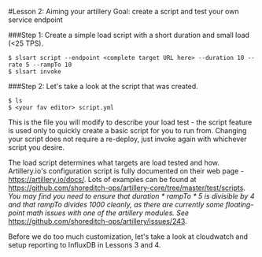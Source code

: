 #Lesson 2: Aiming your artillery
Goal: create a script and test your own service endpoint

###Step 1: Create a simple load script with a short duration and small load (<25 TPS).

```
$ slsart script --endpoint <complete target URL here> --duration 10 --rate 5 --rampTo 10
$ slsart invoke
```

###Step 2: Let's take a look at the script that was created.

```
$ ls
$ <your fav editor> script.yml
```

This is the file you will modify to describe your load test - the script feature is used only to quickly create a basic script for you to run from.  Changing your script does not require a re-deploy, just invoke again with whichever script you desire.

The load script determines what targets are load tested and how.  Artillery.io's configuration script is fully documented on their web page - https://artillery.io/docs/.  Lots of examples can be found at https://github.com/shoreditch-ops/artillery-core/tree/master/test/scripts.  *You may find you need to ensure that duration * rampTo * 5 is divisible by 4 and that rampTo divides 1000 cleanly, as there are currently some floating-point math issues with one of the artillery modules.  See* https://github.com/shoreditch-ops/artillery/issues/243.

Before we do too much customization, let's take a look at cloudwatch and setup reporting to InfluxDB in Lessons 3 and 4.
